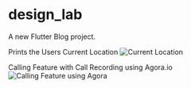 # design_lab

A new Flutter Blog project.

Prints the Users Current Location
![Current Location](https://user-images.githubusercontent.com/46413184/124472310-97c7ab00-ddbb-11eb-8045-e7d55190a241.png)

Calling Feature with Call Recording using Agora.io
![Calling Feature using Agora](https://user-images.githubusercontent.com/46413184/124472321-9ac29b80-ddbb-11eb-94c1-059a954e6eec.png)

